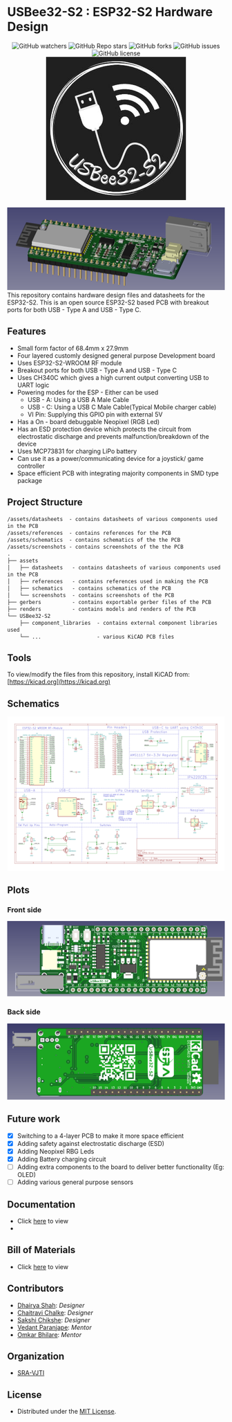 # USBee32-S2 : ESP32-S2 Hardware Design

<p align="center">
<img alt="GitHub watchers" src="https://img.shields.io/github/watchers/dhairyashah1/USBee32-S2">
<img alt="GitHub Repo stars" src="https://img.shields.io/github/stars/dhairyashah1/USBee32-S2">
<img alt="GitHub forks" src="https://img.shields.io/github/forks/dhairyashah1/USBee32-S2">
<img alt="GitHub issues" src="https://img.shields.io/github/issues/dhairyashah1/USBee32-S2">
<img alt="GitHub license" src="https://img.shields.io/github/license/dhairyashah1/USBee32-S2">
  </br>
<img src="./assets/screenshots/logos/usbee32-s2-logo.jpeg" ></p>
<img src="./assets/screenshots/4-layer/general5.png"/>
</br>
This repository contains hardware design files and datasheets for the ESP32-S2. This is an open source ESP32-S2 based PCB with breakout ports for both USB - Type A and USB - Type C.
</br>


## Features

* Small form factor of 68.4mm x 27.9mm
* Four layered customly designed general purpose Development board
* Uses ESP32-S2-WROOM RF module
* Breakout ports for both USB - Type A and USB - Type C
* Uses CH340C which gives a high current output converting USB to UART logic
* Powering modes for the ESP - Either can be used
  - USB - A: Using a USB A Male Cable
  - USB - C: Using a USB C Male Cable(Typical Mobile charger cable)
  - VI Pin: Supplying this GPIO pin with external 5V
* Has a On - board debuggable Neopixel (RGB Led)
* Has an ESD protection device which protects the circuit from electrostatic discharge and prevents malfunction/breakdown of the device
* Uses MCP73831 for charging LiPo battery
* Can use it as a power/communicating device for a joystick/ game controller
* Space efficient PCB with integrating majority components in SMD type package 


## Project Structure

```
/assets/datasheets  - contains datasheets of various components used in the PCB
/assets/references  - contains references for the PCB
/assets/schematics  - contains schematics of the the PCB
/assets/screenshots - contains screenshots of the the PCB
.
├── assets
│   ├── datasheets   - contains datasheets of various components used in the PCB         
│   ├── references   - contains references used in making the PCB
│   ├── schematics   - contains schematics of the PCB
│   └── screenshots  - contains screenshots of the PCB
├── gerbers          - contains exportable gerber files of the PCB
├── renders          - contains models and renders of the PCB
└── USBee32-S2       
    ├── component_libraries  - contains external component libraries used 
    └── ...                  - various KiCAD PCB files
```


## Tools

To view/modify the files from this repository, install KiCAD from: [https://kicad.org](https://kicad.org)

## Schematics

<img src="./assets/schematics/v.2/USBee32-S2__4lyr_Schematics.svg"/>

## Plots

### Front side

<img src="./assets/screenshots/4-layer/front2.png"/>


### Back side

<img src="./assets/screenshots/4-layer/back2.png"/>


## Future work

- [x] Switching to a 4-layer PCB to make it more space efficient
- [x] Adding safety against electrostatic discharge (ESD)
- [x] Adding Neopixel RBG Leds
- [x] Adding Battery charging circuit
- [ ] Adding extra components to the board to deliver better functionality (Eg: OLED)
- [ ] Adding various general purpose sensors 

## Documentation
- Click [here](https://dhairyashah1.github.io/USBee32-S2/) to view
- 
## Bill of Materials
- Click [here](https://docs.google.com/spreadsheets/d/1bL3xiH2Zh8nPkFcn60B3-9qF9RpFs6EWBHacvU51Qi4/edit#gid=0) to view

<!-- CONTRIBUTORS -->
## Contributors

- [Dhairya Shah](https://github.com/dhairyashah1): *Designer*
- [Chaitravi Chalke](https://github.com/chaitravi-ce): *Designer*
- [Sakshi Chikshe](https://github.com/Sakshi-0311): *Designer*
- [Vedant Paranjape](https://github.com/VedantParanjape): *Mentor*
- [Omkar Bhilare](https://github.com/ombhilare999): *Mentor*

## Organization
- [SRA-VJTI](https://github.com/SRA-VJTI)



## License
- Distributed under the [MIT License](https://github.com/dhairyashah1/pcb-design-ESP32-S2/blob/main/LICENSE).
